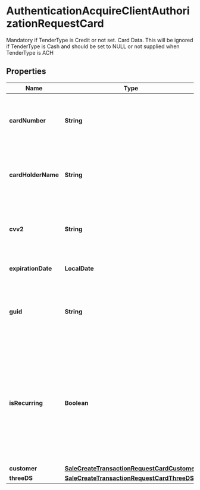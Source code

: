 

# AuthenticationAcquireClientAuthorizationRequestCard

Mandatory if TenderType is Credit or not set. Card Data. This will be ignored if TenderType is Cash and should be set to NULL or not supplied when TenderType is ACH

## Properties

| Name | Type | Description | Notes |
|------------ | ------------- | ------------- | -------------|
|**cardNumber** | **String** | Mandatory if Guid field is not provided. Card number.  Must be 16 characters. (example: 4532538795426624) or token (example: FfL7exC7Xe2y6624) |  [optional] |
|**cardHolderName** | **String** | Cardholder&#39;s name. Providing information in this field allows a user of the ConnexPay portal to search for a transaction using the cardholder name |  [optional] |
|**cvv2** | **String** | The three or four digit CVV code at the back side of the credit and debit card. This value is required for all card-not-present processing environments |  [optional] |
|**expirationDate** | **LocalDate** | Optional with Token. Card&#39;s expiry date in the YYMM format |  [optional] |
|**guid** | **String** | Guid is the unique identifier for a card info generated by Connexpay upon previous Sale creation. Create Sale API will accept either card info or Guid, but not both |  [optional] |
|**isRecurring** | **Boolean** | Flagging a transaction as \&quot;IsRecurring\&quot;: true allows a recurring sale to be submitted without a valid CVV code, which is only intended for scenarios where you might be storing card data to perform repeated payments on the same card, such as a monthly subscriptions. Typically IsRecurring can be defaulted to False. |  [optional] |
|**customer** | [**SaleCreateTransactionRequestCardCustomer**](SaleCreateTransactionRequestCardCustomer.md) |  |  [optional] |
|**threeDS** | [**SaleCreateTransactionRequestCardThreeDS**](SaleCreateTransactionRequestCardThreeDS.md) |  |  [optional] |



